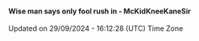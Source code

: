 #### Wise man says only fool rush in - McKidKneeKaneSir
Updated on 29/09/2024 - 16:12:28 (UTC) Time Zone
